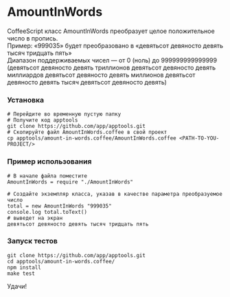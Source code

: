 AmountInWords
======

CoffeeScript класс AmountInWords преобразует целое положительное число 
в пропись.  
Пример: «999035» будет преобразовано в «девятьсот девяносто девять тысяч тридцать пять»  
Диапазон поддерживаемых чисел — от 0 (ноль) до 999999999999999 (девятьсот девяносто девять триллионов девятьсот девяносто девять миллиардов девятьсот девяносто девять миллионов девятьсот девяносто девять тысяч девятьсот девяносто девять)  


### Установка
	# Перейдите во временную пустую папку  
	# Получите код apptools  
	git clone https://github.com/app/apptools.git  
	# Скопируйте файл AmountInWords.coffee в свой проект  
	cp apptools/amount-in-words.coffee/AmountInWords.coffee <PATH-TO-YOU-PROJECT/>  


### Пример использования
	# В начале файла поместите  
	AmountInWords = require "./AmountInWords"  

	# Создайте экземпляр класса, указав в качестве параметра преобразуемое число  
	total = new AmountInWords "999035"  
	console.log total.toText()  
	# выведет на экран  
	девятьсот девяносто девять тысяч тридцать пять  


### Запуск тестов
 
	git clone https://github.com/app/apptools.git  
	cd apptools/amount-in-words.coffee/  
	npm install  
	make test 



Удачи!
